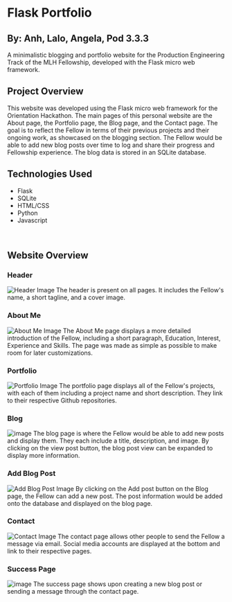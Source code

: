 # Flask Portfolio
## By: Anh, Lalo, Angela, Pod 3.3.3

A minimalistic blogging and portfolio website for the Production Engineering Track of the MLH Fellowship, developed with the Flask micro web framework.
<br>

## Project Overview
This website was developed using the Flask micro web framework for the Orientation Hackathon. The main pages of this personal website are the About page, the Portfolio page, the Blog page, and the Contact page. The goal is to reflect the Fellow in terms of their previous projects and their ongoing work, as showcased on the blogging section. The Fellow would be able to add new blog posts over time to log and share their progress and Fellowship experience. The blog data is stored in an SQLite database.
<br>

## Technologies Used
- Flask
- SQLite
- HTML/CSS
- Python
- Javascript
<br>


## Website Overview
### Header
![Header Image](https://user-images.githubusercontent.com/74735037/121630920-12ffa080-ca4c-11eb-99cd-828b1b2c7485.png)
The header is present on all pages. It includes the Fellow's name, a short tagline, and a cover image.
<br>

### About Me
![About Me Image](https://user-images.githubusercontent.com/35150672/121641295-dc258c80-ca43-11eb-9843-5c9ac24a988d.png)
The About Me page displays a more detailed introduction of the Fellow, including a short paragraph, Education, Interest, Experience and Skills. The page was made as simple as possible to make room for later customizations.
<br>

### Portfolio
![Portfolio Image](https://user-images.githubusercontent.com/74735037/121631029-522df180-ca4c-11eb-92b8-e15ed12cd9b1.png)
The portfolio page displays all of the Fellow's projects, with each of them including a project name and short description. They link to their respective Github repositories.
<br>

### Blog
![image](https://user-images.githubusercontent.com/54692916/121721441-e4181780-caa9-11eb-9cdb-10675f8f2085.png)
The blog page is where the Fellow would be able to add new posts and display them. They each include a title, description, and image. By clicking on the view post button, the blog post view can be expanded to display more information.
<br>

### Add Blog Post
![Add Blog Post Image](https://user-images.githubusercontent.com/74735037/121631238-b0f36b00-ca4c-11eb-9615-7a9390320c93.png)
By clicking on the Add post button on the Blog page, the Fellow can add a new post. The post information would be added onto the database and displayed on the blog page.
<br>

### Contact
![Contact Image](https://user-images.githubusercontent.com/74735037/121631322-de401900-ca4c-11eb-8bf9-b324ee22966c.png)
The contact page allows other people to send the Fellow a message via email. Social media accounts are displayed at the bottom and link to their respective pages.
<br>

### Success Page
![image](https://user-images.githubusercontent.com/54692916/121721673-20e40e80-caaa-11eb-92a3-0b26fe5e5778.png)
The success page shows upon creating a new blog post or sending a message through the contact page.
